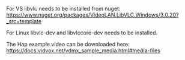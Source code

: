 For VS libvlc needs to be installed from nuget: https://www.nuget.org/packages/VideoLAN.LibVLC.Windows/3.0.20?_src=template

For Linux libvlc-dev and libvlccore-dev needs to be installed.

The Hap example video can be downloaded here: https://docs.vidvox.net/vdmx_sample_media.html#media-files
